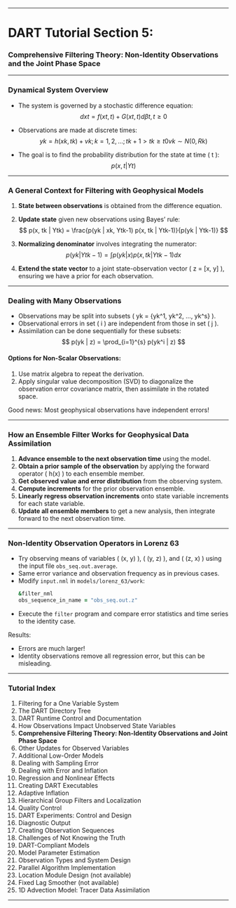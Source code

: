 
---

# DART Tutorial Section 5:  
### Comprehensive Filtering Theory: Non-Identity Observations and the Joint Phase Space  

---

### Dynamical System Overview
- The system is governed by a stochastic difference equation:  
  $$
  dxt = f(xt, t) + G(xt, t)d\beta t, \, t \geq 0
  $$

- Observations are made at discrete times:  
  $$
  yk = h(xk, tk) + vk; \, k = 1,2,...; \, tk+1 > tk \geq t0 
  vk \sim N(0, Rk)
  $$

- The goal is to find the probability distribution for the state at time \( t \):  
  $$ p(x,t | Yt) $$

---

### A General Context for Filtering with Geophysical Models

1. **State between observations** is obtained from the difference equation.
2. **Update state** given new observations using Bayes’ rule:
   $$
   p(x, tk | Ytk) = \frac{p(yk | xk, Ytk-1) p(x, tk | Ytk-1)}{p(yk | Ytk-1)}
   $$

3. **Normalizing denominator** involves integrating the numerator:
   $$
   p(yk | Ytk-1) = \int p(yk | x) p(x, tk | Ytk-1) dx
   $$

4. **Extend the state vector** to a joint state-observation vector \( z = [x, y] \), ensuring we have a prior for each observation.

---

### Dealing with Many Observations
- Observations may be split into subsets \( yk = \{yk^1, yk^2, ..., yk^s\} \).
- Observational errors in set \( i \) are independent from those in set \( j \).
- Assimilation can be done sequentially for these subsets:
  $$
  p(yk | z) = \prod_{i=1}^{s} p(yk^i | z)
  $$

#### Options for Non-Scalar Observations:
1. Use matrix algebra to repeat the derivation.
2. Apply singular value decomposition (SVD) to diagonalize the observation error covariance matrix, then assimilate in the rotated space.

Good news: Most geophysical observations have independent errors!

---

### How an Ensemble Filter Works for Geophysical Data Assimilation

1. **Advance ensemble to the next observation time** using the model.
2. **Obtain a prior sample of the observation** by applying the forward operator \( h(x) \) to each ensemble member.
3. **Get observed value and error distribution** from the observing system.
4. **Compute increments** for the prior observation ensemble.
5. **Linearly regress observation increments** onto state variable increments for each state variable.
6. **Update all ensemble members** to get a new analysis, then integrate forward to the next observation time.

---

### Non-Identity Observation Operators in Lorenz 63

- Try observing means of variables \( (x, y) \), \( (y, z) \), and \( (z, x) \) using the input file `obs_seq.out.average`.
- Same error variance and observation frequency as in previous cases.
- Modify `input.nml` in `models/lorenz_63/work`:
  ```fortran
  &filter_nml
  obs_sequence_in_name = "obs_seq.out.z"
  ```
- Execute the `filter` program and compare error statistics and time series to the identity case.
  
Results:  
- Errors are much larger!  
- Identity observations remove all regression error, but this can be misleading.

---

### Tutorial Index
1. Filtering for a One Variable System
2. The DART Directory Tree
3. DART Runtime Control and Documentation
4. How Observations Impact Unobserved State Variables
5. **Comprehensive Filtering Theory: Non-Identity Observations and Joint Phase Space**
6. Other Updates for Observed Variables
7. Additional Low-Order Models
8. Dealing with Sampling Error
9. Dealing with Error and Inflation
10. Regression and Nonlinear Effects
11. Creating DART Executables
12. Adaptive Inflation
13. Hierarchical Group Filters and Localization
14. Quality Control
15. DART Experiments: Control and Design
16. Diagnostic Output
17. Creating Observation Sequences
18. Challenges of Not Knowing the Truth
19. DART-Compliant Models
20. Model Parameter Estimation
21. Observation Types and System Design
22. Parallel Algorithm Implementation
23. Location Module Design (not available)
24. Fixed Lag Smoother (not available)
25. 1D Advection Model: Tracer Data Assimilation

---

